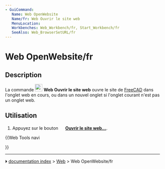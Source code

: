 ```yaml
---
- GuiCommand:
   Name: Web OpenWebsite
   Name/fr: Web Ouvrir le site web
   MenuLocation: 
   Workbenches: Web_Workbench/fr, Start_Workbench/fr
   SeeAlso: Web_BrowserSetURL/fr
---
```


# Web OpenWebsite/fr

## Description

La commande <img alt="" src=images/Web_OpenWebsite.svg  style="width:24px;"> **Web Ouvrir le site web** ouvre le site de [FreeCAD](https://freecadweb.org) dans l\'onglet web en cours, ou dans un nouvel onglet si l\'onglet courant n\'est pas un onglet web.

## Utilisation

1.  Appuyez sur le bouton **<img src="images/Web_OpenWebsite.svg" width=16px> [Ouvrir le site web...](Web_OpenWebsite/fr.md)**.





{{Web Tools navi

}}



---
⏵ [documentation index](../README.md) > [Web](Web_Workbench.md) > Web OpenWebsite/fr
